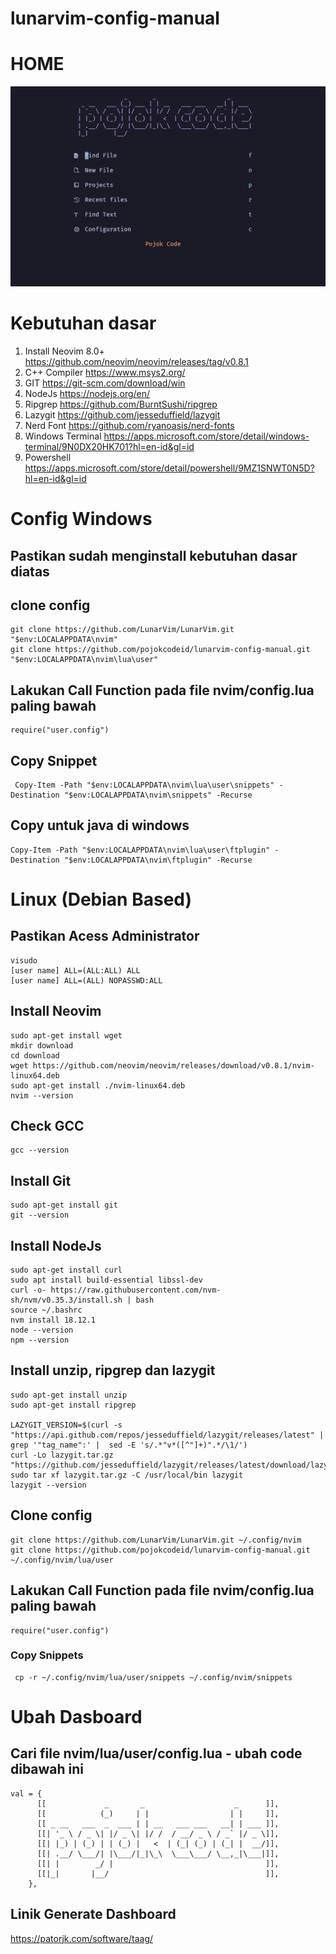 # lunarvim-config-manual

# HOME

![home!](img/dashboard.png)

# Kebutuhan dasar

1. Install Neovim 8.0+ https://github.com/neovim/neovim/releases/tag/v0.8.1
2. C++ Compiler https://www.msys2.org/
3. GIT https://git-scm.com/download/win
4. NodeJs https://nodejs.org/en/
5. Ripgrep https://github.com/BurntSushi/ripgrep
6. Lazygit https://github.com/jesseduffield/lazygit
7. Nerd Font https://github.com/ryanoasis/nerd-fonts
8. Windows Terminal https://apps.microsoft.com/store/detail/windows-terminal/9N0DX20HK701?hl=en-id&gl=id
9. Powershell https://apps.microsoft.com/store/detail/powershell/9MZ1SNWT0N5D?hl=en-id&gl=id

# Config Windows

## Pastikan sudah menginstall kebutuhan dasar diatas

## clone config

```
git clone https://github.com/LunarVim/LunarVim.git "$env:LOCALAPPDATA\nvim"
git clone https://github.com/pojokcodeid/lunarvim-config-manual.git "$env:LOCALAPPDATA\nvim\lua\user"
```

## Lakukan Call Function pada file nvim/config.lua paling bawah

```
require("user.config")
```

## Copy Snippet

```
 Copy-Item -Path "$env:LOCALAPPDATA\nvim\lua\user\snippets" -Destination "$env:LOCALAPPDATA\nvim\snippets" -Recurse
```

## Copy untuk java di windows

```
Copy-Item -Path "$env:LOCALAPPDATA\nvim\lua\user\ftplugin" -Destination "$env:LOCALAPPDATA\nvim\ftplugin" -Recurse
```

# Linux (Debian Based)

## Pastikan Acess Administrator

```
visudo
[user name] ALL=(ALL:ALL) ALL
[user name] ALL=(ALL) NOPASSWD:ALL
```

## Install Neovim

```
sudo apt-get install wget
mkdir download
cd download
wget https://github.com/neovim/neovim/releases/download/v0.8.1/nvim-linux64.deb
sudo apt-get install ./nvim-linux64.deb
nvim --version
```

## Check GCC

```
gcc --version
```

## Install Git

```
sudo apt-get install git
git --version
```

## Install NodeJs

```
sudo apt-get install curl
sudo apt install build-essential libssl-dev
curl -o- https://raw.githubusercontent.com/nvm-sh/nvm/v0.35.3/install.sh | bash
source ~/.bashrc
nvm install 18.12.1
node --version
npm --version
```

## Install unzip, ripgrep dan lazygit

```
sudo apt-get install unzip
sudo apt-get install ripgrep

LAZYGIT_VERSION=$(curl -s "https://api.github.com/repos/jesseduffield/lazygit/releases/latest" | grep '"tag_name":' |  sed -E 's/.*"v*([^"]+)".*/\1/')
curl -Lo lazygit.tar.gz "https://github.com/jesseduffield/lazygit/releases/latest/download/lazygit_${LAZYGIT_VERSION}_Linux_x86_64.tar.gz"
sudo tar xf lazygit.tar.gz -C /usr/local/bin lazygit
lazygit --version
```

## Clone config

```
git clone https://github.com/LunarVim/LunarVim.git ~/.config/nvim
git clone https://github.com/pojokcodeid/lunarvim-config-manual.git ~/.config/nvim/lua/user
```

## Lakukan Call Function pada file nvim/config.lua paling bawah

```
require("user.config")
```

### Copy Snippets

```
 cp -r ~/.config/nvim/lua/user/snippets ~/.config/nvim/snippets
```

# Ubah Dasboard

## Cari file nvim/lua/user/config.lua - ubah code dibawah ini

```
val = {
      [[             _       _                    _      ]],
      [[            (_)     | |                  | |     ]],
      [[ _ __   ___  _  ___ | | __   ___ ___   __| | ___ ]],
      [[| '_ \ / _ \| |/ _ \| |/ /  / __/ _ \ / _` |/ _ \]],
      [[| |_) | (_) | | (_) |   <  | (_| (_) | (_| |  __/]],
      [[| .__/ \___/| |\___/|_|\_\  \___\___/ \__,_|\___|]],
      [[| |        _/ |                                  ]],
      [[|_|       |__/                                   ]],
    },
```

## Linik Generate Dashboard

https://patorjk.com/software/taag/
